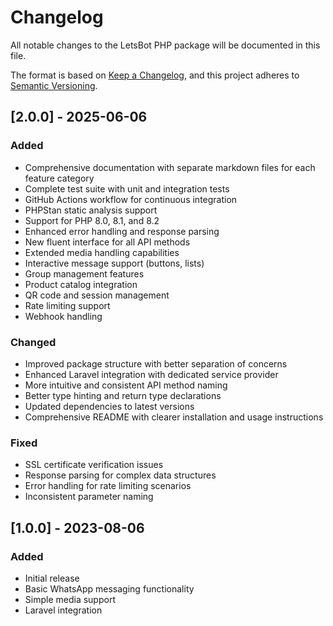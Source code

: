 # Changelog

All notable changes to the LetsBot PHP package will be documented in this file.

The format is based on [Keep a Changelog](https://keepachangelog.com/en/1.0.0/),
and this project adheres to [Semantic Versioning](https://semver.org/spec/v2.0.0.html).

## [2.0.0] - 2025-06-06

### Added
- Comprehensive documentation with separate markdown files for each feature category
- Complete test suite with unit and integration tests
- GitHub Actions workflow for continuous integration
- PHPStan static analysis support
- Support for PHP 8.0, 8.1, and 8.2
- Enhanced error handling and response parsing
- New fluent interface for all API methods
- Extended media handling capabilities
- Interactive message support (buttons, lists)
- Group management features
- Product catalog integration
- QR code and session management
- Rate limiting support
- Webhook handling

### Changed
- Improved package structure with better separation of concerns
- Enhanced Laravel integration with dedicated service provider
- More intuitive and consistent API method naming
- Better type hinting and return type declarations
- Updated dependencies to latest versions
- Comprehensive README with clearer installation and usage instructions

### Fixed
- SSL certificate verification issues
- Response parsing for complex data structures
- Error handling for rate limiting scenarios
- Inconsistent parameter naming

## [1.0.0] - 2023-08-06

### Added
- Initial release
- Basic WhatsApp messaging functionality
- Simple media support
- Laravel integration 